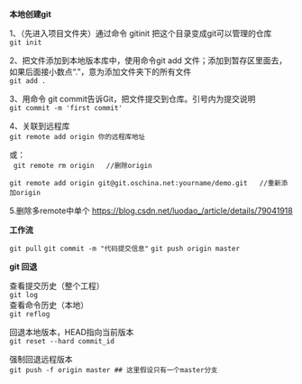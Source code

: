 **本地创建git**

  1、（先进入项目文件夹）通过命令 gitinit 把这个目录变成git可以管理的仓库  
     `git init`  
     
  2、把文件添加到本地版本库中，使用命令git add 文件；添加到暂存区里面去，如果后面接小数点“.”，意为添加文件夹下的所有文件  
     `git add .`  

  3、用命令 git commit告诉Git，把文件提交到仓库。引号内为提交说明  
     `git commit -m 'first commit'`  

  4、关联到远程库  
     `git remote add origin 你的远程库地址`

或：  
     ` git remote rm origin   //删除origin`

    git remote add origin git@git.oschina.net:yourname/demo.git   //重新添加origin

   5.删除多remote中单个
    https://blog.csdn.net/luodao_/article/details/79041918

**工作流**  
  
  `git pull`
  `git commit -m "代码提交信息"`
  `git push origin master`

**git 回退**


  查看提交历史（整个工程）  
     `git log`  
  查看命令历史（本地）  
     `git reflog`    
     
  回退本地版本，HEAD指向当前版本  
     `git reset --hard commit_id`  
     
  强制回退远程版本   
`git push -f origin master ## 这里假设只有一个master分支`


